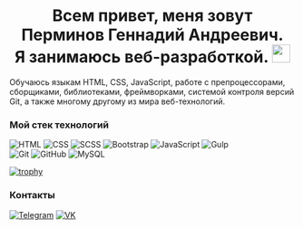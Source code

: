 <h1 align="center">Всем привет, меня зовут <b>Перминов Геннадий Андреевич</b>. <br/>Я занимаюсь веб-разработкой.
<img src="https://github.com/blackcater/blackcater/raw/main/images/Hi.gif" height="32"/></h1>

Обучаюсь языкам HTML, CSS, JavaScript, работе с препроцессорами, сборщиками, библиотеками, фреймворками, системой контроля версий Git,  а также многому другому из мира веб-технологий. 

### Мой стек технологий
![HTML](https://img.shields.io/badge/-HTML-333?style=for-the-badge&logo=html5)
![CSS](https://img.shields.io/badge/-CSS-333?style=for-the-badge&logo=css3&logoColor=blue)
![SCSS](https://img.shields.io/badge/-SCSS-333?style=for-the-badge&logo=SASS)
![Bootstrap](https://img.shields.io/badge/-Bootstrap-333?style=for-the-badge&logo=Bootstrap)
![JavaScript](https://img.shields.io/badge/-JavaScript-333?style=for-the-badge&logo=javascript)
![Gulp](https://img.shields.io/badge/-Gulp-333?style=for-the-badge&logo=Gulp)  
![Git](https://img.shields.io/badge/-Git-333?style=for-the-badge&logo=Git)
![GitHub](https://img.shields.io/badge/-GitHub-333?style=for-the-badge&logo=GitHub)
![MySQL](https://img.shields.io/badge/-MySQL-333?style=for-the-badge)  

[![trophy](https://github-profile-trophy.vercel.app/?username=PerminovGennadiy)](https://github.com/PerminovGennadiy/github-profile-trophy)

### Контакты
[![Telegram](https://img.shields.io/badge/-Telegram-333?style=for-the-badge&logo=telegram&logoColor=27A0D9)](https://t.me/Perminov_Gennadiy)
[![VK](https://img.shields.io/badge/-VK-333?style=for-the-badge&logo=Vk&logoColor=27A0D9)](https://vk.com/genysik1337)
